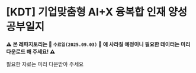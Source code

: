 # [KDT] 기업맞춤형 AI+X 융복합 인재 양성 공부일지

**⚠️ 본 레파지토리는 🔴  `수료일(2025.09.03)` 🔴 에 사라질 예정이니 필요한 데이터는 미리 다운로드 해 주세요! ⚠️**

필요한 자료는 미리 다운받아 주세요